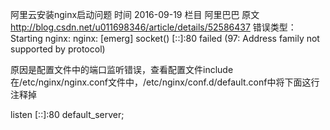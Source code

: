 阿里云安装nginx启动问题
时间  2016-09-19
栏目 阿里巴巴
原文   http://blog.csdn.net/u011698346/article/details/52586437
错误类型：Starting nginx: nginx: [emerg] socket() [::]:80 failed (97: Address family not supported by protocol)  

原因是配置文件中的端口监听错误，查看配置文件include在/etc/nginx/nginx.conf文件中，/etc/nginx/conf.d/default.conf中将下面这行注释掉




listen       [::]:80 default_server;